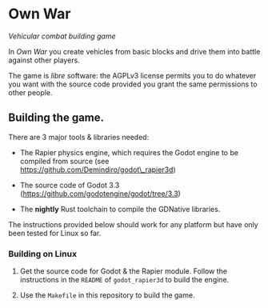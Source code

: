 # Own War

_Vehicular combat building game_

In _Own War_ you create vehicles from basic blocks and drive them into battle
against other players.

The game is *libre* software: the AGPLv3 license permits you to do whatever
you want with the source code provided you grant the same permissions to other
people.


## Building the game.

There are 3 major tools & libraries needed:

* The Rapier physics engine, which requires the Godot engine to be compiled
  from source (see https://github.com/Demindiro/godot\_rapier3d)

* The source code of Godot 3.3 (https://github.com/godotengine/godot/tree/3.3)

* The **nightly** Rust toolchain to compile the GDNative libraries.

The instructions provided below should work for any platform but have only
been tested for Linux so far.


### Building on Linux

1) Get the source code for Godot & the Rapier module. Follow the instructions
   in the `README` of `godot_rapier3d` to build the engine.

2) Use the `Makefile` in this repository to build the game.
